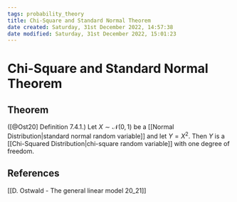 ```yaml
---
tags: probability_theory
title: Chi-Square and Standard Normal Theorem
date created: Saturday, 31st December 2022, 14:57:38
date modified: Saturday, 31st December 2022, 15:01:23
---
```


# Chi-Square and Standard Normal Theorem

## Theorem

([@Ost20] Definition 7.4.1.) Let $X\sim\mathcal{N}(0, 1)$ be a [[Normal Distribution|standard normal random variable]] and let $Y=X^2$. Then $Y$ is a [[Chi-Squared Distribution|chi-square random variable]] with one degree of freedom.

## References

[[D. Ostwald - The general linear model 20_21]]